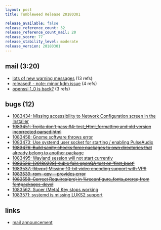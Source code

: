 ```yaml
---
layout: post
title: Tumbleweed Release 20180301

release_available: false
release_reference_count: 32
release_reference_count_mail: 20
release_score: 77
release_stability_level: moderate
release_version: 20180301
---
```


## mail (3:20)

- [lots of new warning messages](https://lists.opensuse.org/opensuse-factory/2018-03/msg00046.html) (13 refs)
- [released! - note: minor kdm issue](https://lists.opensuse.org/opensuse-factory/2018-03/msg00042.html) (4 refs)
- [openssl 1_0 is back?](https://lists.opensuse.org/opensuse-factory/2018-03/msg00075.html) (3 refs)

## bugs (12)

<!--more-->

- [1083434: Missing accessibility to Network Configuration screen in the Installer](https://bugzilla.opensuse.org/show_bug.cgi?id=1083434)
- ~~[1083451: Trojita don't pass #4: test_Html_formatting and old version incorrected parsed html](https://bugzilla.opensuse.org/show_bug.cgi?id=1083451)~~
- [1083458: Gnome software throws error](https://bugzilla.opensuse.org/show_bug.cgi?id=1083458)
- [1083473: Use systemd user socket for starting / enabling PulseAudio](https://bugzilla.opensuse.org/show_bug.cgi?id=1083473)
- ~~[1083476: Build sanity checks force packages to own directories that already belong to another package](https://bugzilla.opensuse.org/show_bug.cgi?id=1083476)~~
- [1083495: Wayland session will not start currently](https://bugzilla.opensuse.org/show_bug.cgi?id=1083495)
- ~~[1083526: \[20180228\] Kubic fails openQA test on 'first_boot'](https://bugzilla.opensuse.org/show_bug.cgi?id=1083526)~~
- ~~[1083537: \[libvpx\] Missing 10-bit video encoding support with VP9](https://bugzilla.opensuse.org/show_bug.cgi?id=1083537)~~
- ~~[1083539: rpm -qpv --provides error](https://bugzilla.opensuse.org/show_bug.cgi?id=1083539)~~
- ~~[1083558: Correct Requires(pre) in %reconfigure_fonts_prereq from fontpackages-devel](https://bugzilla.opensuse.org/show_bug.cgi?id=1083558)~~
- [1083562: Super (Meta) Key stops working](https://bugzilla.opensuse.org/show_bug.cgi?id=1083562)
- [1083571: systemd is missing LUKS2 support](https://bugzilla.opensuse.org/show_bug.cgi?id=1083571)



## links

- [mail announcement](https://lists.opensuse.org/opensuse-factory/2018-03/msg00039.html)
